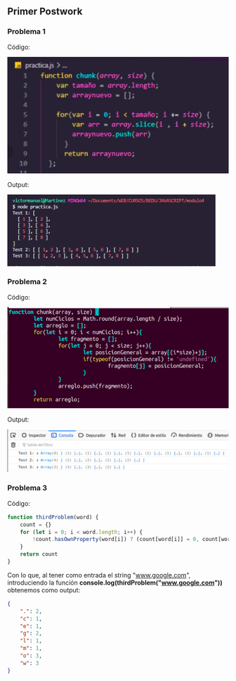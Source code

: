 ## Primer Postwork

### Problema 1 
Código:

![alt text](https://github.com/devnull404/BEDU-PW/blob/main/PW01/assets/p1.png)

Output:

![alt text](https://github.com/devnull404/BEDU-PW/blob/main/PW01/assets/r1.png)

### Problema 2
Código:

![alt text](https://github.com/devnull404/BEDU-PW/blob/main/PW01/assets/p2.png)

Output:

![alt text](https://github.com/devnull404/BEDU-PW/blob/main/PW01/assets/r2.png)


### Problema 3
Código:

```javascript
function thirdProblem(word) {
    count = {}
    for (let i = 0; i < word.length; i++) {
        !count.hasOwnProperty(word[i]) ? (count[word[i]] = 0, count[word[i]] += 1): count[word[i]] += 1
    }
    return count
}
```

Con lo que, al tener como entrada el string "www.google.com", introduciendo la función **console.log(thirdProblem("www.google.com"))** obtenemos como output:

``` JSON
{
    ".": 2,
    "c": 1,
    "e": 1,
    "g": 2,
    "l": 1,
    "m": 1,
    "o": 3,
    "w": 3
}
```